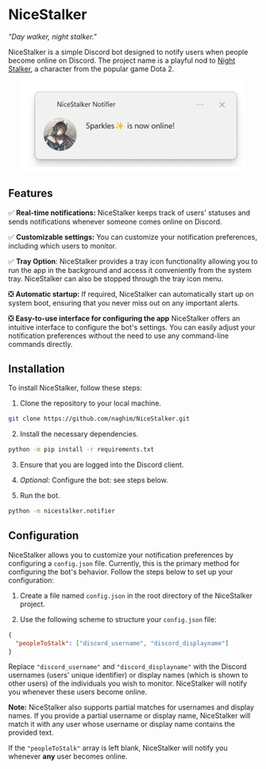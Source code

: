 # NiceStalker

_"Day walker, night stalker."_

NiceStalker is a simple Discord bot designed to notify users when people become online on Discord. The project name is a playful nod to [Night Stalker](https://www.dota2.com/hero/nightstalker), a character from the popular game Dota 2.

<p align="center">
  <img width="450" src="images/nicestalker.png" alt="Picture of an example notification"/>
</p>

## Features

:white_check_mark: **Real-time notifications:** NiceStalker keeps track of users' statuses and sends notifications whenever someone comes online on Discord.

:white_check_mark: **Customizable settings:** You can customize your notification preferences, including which users to monitor.

:white_check_mark: **Tray Option**: NiceStalker provides a tray icon functionality allowing you to run the app in the background and access it conveniently from the system tray. NiceStalker can also be stopped through the tray icon menu.

:negative_squared_cross_mark: **Automatic startup:** If required, NiceStalker can automatically start up on system boot, ensuring that you never miss out on any important alerts.

:negative_squared_cross_mark: **Easy-to-use interface for configuring the app** NiceStalker offers an intuitive interface to configure the bot's settings. You can easily adjust your notification preferences without the need to use any command-line commands directly.

## Installation

To install NiceStalker, follow these steps:

1. Clone the repository to your local machine.

```bash
git clone https://github.com/naghim/NiceStalker.git
```

2. Install the necessary dependencies.

```bash
python -m pip install -r requirements.txt
```

3. Ensure that you are logged into the Discord client.

4. _Optional:_ Configure the bot: see steps below.

5. Run the bot.

```bash
python -m nicestalker.notifier
```

## Configuration

NiceStalker allows you to customize your notification preferences by configuring a `config.json` file. Currently, this is the primary method for configuring the bot's behavior. Follow the steps below to set up your configuration:

1. Create a file named `config.json` in the root directory of the NiceStalker project.

2. Use the following scheme to structure your `config.json` file:

```json
{
  "peopleToStalk": ["discord_username", "discord_displayname"]
}
```

Replace `"discord_username"` and `"discord_displayname"` with the Discord usernames (users' unique identifier) or display names (which is shown to other users) of the individuals you wish to monitor. NiceStalker will notify you whenever these users become online.

**Note:** NiceStalker also supports partial matches for usernames and display names. If you provide a partial username or display name, NiceStalker will match it with any user whose username or display name contains the provided text.

If the `"peopleToStalk"` array is left blank, NiceStalker will notify you whenever **any** user becomes online.
